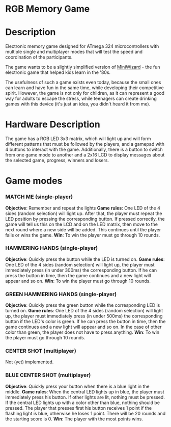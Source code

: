 # RGB Memory Game

# Description
Electronic memory game designed for ATmega 324 microcontrollers with multiple single and multiplayer modes that will test the speed and coordination of the participants.

The game wants to be a slightly simplified version of [MiniWizard](https://www.vtechkids.com/assets/data/products/%7BB165F8D6-DD6C-4E06-8937-6B59C974892F%7D/manuals/Mini_Wizard.pdf) - the fun electronic game that helped kids learn in the '80s.

The usefulness of such a game exists even today, because the small ones can learn and have fun in the same time, while developing their competitive spirit. However, the game is not only for children, as it can represent a good way for adults to escape the stress, while teenagers can create drinking games with this device (it's just an idea, you didn't heard it from me).

# Hardware Description
The game has a RGB LED 3x3 matrix, which will light up and will form different patterns that must be followed by the players, and a gamepad with 4 buttons to interact with the game. Additionally, there is a button to switch from one game mode to another and a 2x16 LCD to display messages about the selected game, progress, winners and losers.

# Game modes

### MATCH ME (single-player)
**Objective**: Remember and repeat the lights
**Game rules**: One LED of the 4 sides (random selection) will light up. After that, the player must repeat the LED position by pressing the corresponding button. If pressed correctly, the game will tell us this on the LCD and on the LED matrix, then move to the next round where a new side will be added. This continues until the player fails or wins the game.
**Win**: To win the player must go through 10 rounds.

### HAMMERING HANDS (single-player)
**Objective**: Quickly press the button while the LED is turned on.
**Game rules**: One LED of the 4 sides (random selection) will light up, the player must immediately press (in under 300ms) the corresponding button. If he can press the button in time, then the game continues and a new light will appear and so on.
**Win**: To win the player must go through 10 rounds.

### GREEN HAMMERING HANDS (single-player)
**Objective**: Quickly press the green button while the corresponding LED is turned on.
**Game rules**: One LED of the 4 sides (random selection) will light up, the player must immediately press (in under 500ms) the corresponding button if the LED's color is green. If he can press the button in time, then the game continues and a new light will appear and so on. In the case of other color than green, the player does not have to press anything.
**Win**: To win the player must go through 10 rounds.

### CENTER SHOT (multiplayer)
Not (yet) implemented.

### BLUE CENTER SHOT (multiplayer)
**Objective**: Quickly press your button when there is a blue light in the middle.
**Game rules**: When the central LED lights up in blue, the player must immediately press his button. If other lights are lit, nothing must be pressed. If the central LED lights up with a color other than blue, nothing should be pressed. The player that presses first his button receives 1 point if the flashing light is blue, otherwise he loses 1 point. There will be 20 rounds and the starting score is 0.
**Win**: The player with the most points wins.
